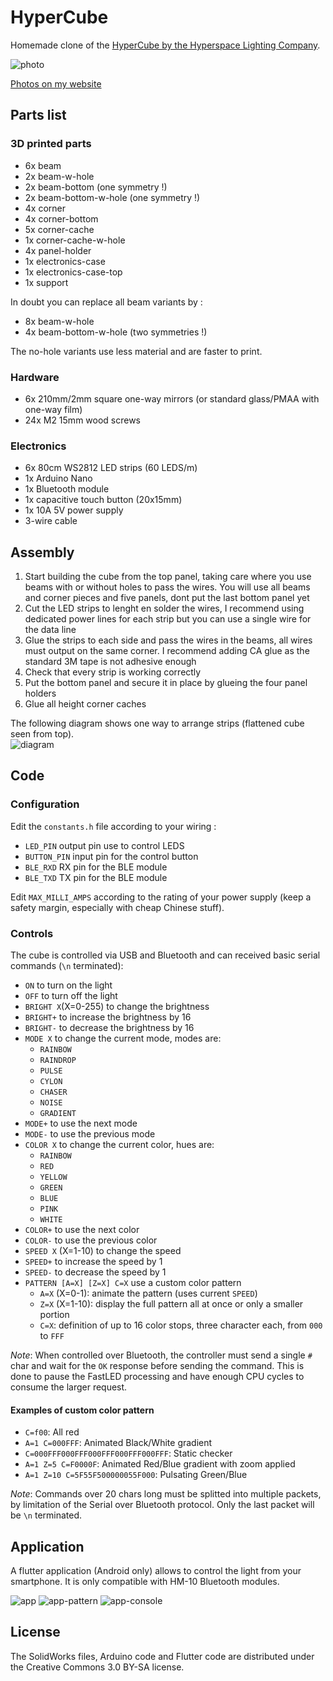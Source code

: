 # HyperCube

Homemade clone of the [HyperCube by the Hyperspace Lighting Company](https://www.hyperspacelight.com/the-hypercube).

![photo](Images/photo.jpg)

[Photos on my website](https://galerie.strangeplanet.fr/index.php?/category/199)

## Parts list

### 3D printed parts

- 6x beam
- 2x beam-w-hole
- 2x beam-bottom (one symmetry !)
- 2x beam-bottom-w-hole (one symmetry !)
- 4x corner
- 4x corner-bottom
- 5x corner-cache
- 1x corner-cache-w-hole
- 4x panel-holder
- 1x electronics-case
- 1x electronics-case-top
- 1x support

In doubt you can replace all beam variants by :
- 8x beam-w-hole
- 4x beam-bottom-w-hole (two symmetries !)

The no-hole variants use less material and are faster to print.

### Hardware

- 6x 210mm/2mm square one-way mirrors (or standard glass/PMAA with one-way film)
- 24x M2 15mm wood screws

### Electronics

- 6x 80cm WS2812 LED strips (60 LEDS/m)
- 1x Arduino Nano
- 1x Bluetooth module
- 1x capacitive touch button (20x15mm)
- 1x 10A 5V power supply
- 3-wire cable


## Assembly

1. Start building the cube from the top panel, taking care where you use beams with or without holes to pass the wires. You will use all beams and corner pieces and five panels, dont put the last bottom panel yet
2. Cut the LED strips to lenght en solder the wires, I recommend using dedicated power lines for each strip but you can use a single wire for the data line
3. Glue the strips to each side and pass the wires in the beams, all wires must output on the same corner. I recommend adding CA glue as the standard 3M tape is not adhesive enough
4. Check that every strip is working correctly
5. Put the bottom panel and secure it in place by glueing the four panel holders
6. Glue all height corner caches

The following diagram shows one way to arrange strips (flattened cube seen from top).  
![diagram](Images/diagram.png)


## Code

### Configuration

Edit the `constants.h` file according to your wiring :

- `LED_PIN` output pin use to control LEDS
- `BUTTON_PIN` input pin for the control button
- `BLE_RXD` RX pin for the BLE module
- `BLE_TXD` TX pin for the BLE module

Edit `MAX_MILLI_AMPS` according to the rating of your power supply (keep a safety margin, especially with cheap Chinese stuff).

### Controls

The cube is controlled via USB and Bluetooth and can received basic serial commands (`\n` terminated):

- `ON` to turn on the light
- `OFF` to turn off the light
- `BRIGHT X`(X=0-255) to change the brightness
- `BRIGHT+` to increase the brightness by 16
- `BRIGHT-` to decrease the brightness by 16
- `MODE X` to change the current mode, modes are:
	- `RAINBOW`
	- `RAINDROP`
	- `PULSE`
	- `CYLON`
	- `CHASER`
	- `NOISE`
	- `GRADIENT`
- `MODE+` to use the next mode
- `MODE-` to use the previous mode
- `COLOR X` to change the current color, hues are:
	- `RAINBOW`
	- `RED`
	- `YELLOW`
	- `GREEN`
	- `BLUE`
	- `PINK`
	- `WHITE`
- `COLOR+` to use the next color
- `COLOR-` to use the previous color
- `SPEED X` (X=1-10) to change the speed
- `SPEED+` to increase the speed by 1
- `SPEED-` to decrease the speed by 1
- `PATTERN [A=X] [Z=X] C=X` use a custom color pattern
	- `A=X` (X=0-1): animate the pattern (uses current `SPEED`)
	- `Z=X` (X=1-10): display the full pattern all at once or only a smaller portion
	- `C=X`: definition of up to 16 color stops, three character each, from `000` to `FFF`
	
*Note*: When controlled over Bluetooth, the controller must send a single `#` char and wait for the `OK` response before sending the command.
This is done to pause the FastLED processing and have enough CPU cycles to consume the larger request.

#### Examples of custom color pattern

- `C=f00`: All red
- `A=1 C=000FFF`: Animated Black/White gradient
- `C=000FFF000FFF000FFF000FFF000FFF`: Static checker
- `A=1 Z=5 C=F0000F`: Animated Red/Blue gradient with zoom applied
- `A=1 Z=10 C=5F55F500000055F000`: Pulsating Green/Blue

*Note*: Commands over 20 chars long must be splitted into multiple packets, by limitation of the Serial over Bluetooth protocol.
Only the last packet will be `\n` terminated.

## Application

A flutter application (Android only) allows to control the light from your smartphone. It is only compatible with HM-10 Bluetooth modules.

![app](Images/app.png) ![app-pattern](Images/app-pattern.png) ![app-console](Images/app-console.png)


## License

The SolidWorks files, Arduino code and Flutter code are distributed under the Creative Commons 3.0 BY-SA license.
